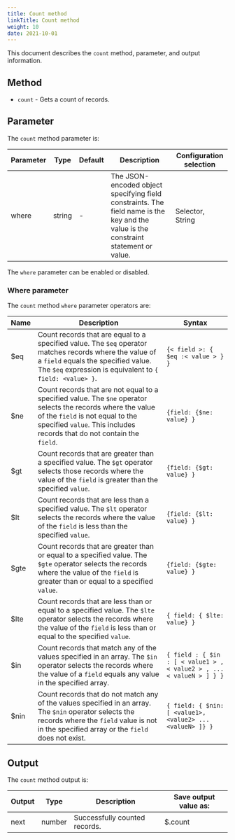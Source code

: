 ```yaml
---
title: Count method
linkTitle: Count method
weight: 10
date: 2021-10-01
---
```


This document describes the `count` method, parameter, and output information.

## Method

* `count` - Gets a count of records.

## Parameter

The `count` method parameter is:

| Parameter | Type | Default | Description | Configuration selection |
| --- | --- | --- | --- | --- |
| where | string | \- | The JSON-encoded object specifying field constraints. The field name is the key and the value is the constraint statement or value. | Selector, String |

The `where` parameter can be enabled or disabled.

### Where parameter

The `count` method `where` parameter operators are:

| Name | Description | Syntax |
| --- | --- | --- |
| $eq | Count records that are equal to a specified value. The `$eq` operator matches records where the value of a `field` equals the specified value. The `$eq` expression is equivalent to `{ field: <value> }`. | `{< field >: { $eq :< value > } }` |
| $ne | Count records that are not equal to a specified value. The `$ne` operator selects the records where the value of the `field` is not equal to the specified `value`. This includes records that do not contain the `field`. | `{field: {$ne: value} }` |
| $gt | Count records that are greater than a specified value. The `$gt` operator selects those records where the value of the `field` is greater than the specified `value`. | `{field: {$gt: value} }` |
| $lt | Count records that are less than a specified value. The `$lt` operator selects the records where the value of the `field` is less than the specified `value`. | `{field: {$lt: value} }` |
| $gte | Count records that are greater than or equal to a specified value. The `$gte` operator selects the records where the value of the `field` is greater than or equal to a specified `value`. | `{field: {$gte: value} }` |
| $lte | Count records that are less than or equal to a specified value. The `$lte` operator selects the records where the value of the `field` is less than or equal to the specified `value`. | `{ field: { $lte: value} }` |
| $in | Count records that match any of the values specified in an array. The `$in` operator selects the records where the value of a `field` equals any value in the specified array. | `{ field : { $in : [ < value1 > ,< value2 > , ...< valueN > ] } }` |
| $nin | Count records that do not match any of the values specified in an array. The `$nin` operator selects the records where the `field` value is not in the specified array or the `field` does not exist. | `{ field: { $nin: [ <value1>, <value2> ... <valueN> ]} }` |

## Output

The `count` method output is:

| Output | Type | Description | Save output value as: |
| --- | --- | --- | --- |
| next | number | Successfully counted records. | $.count |
